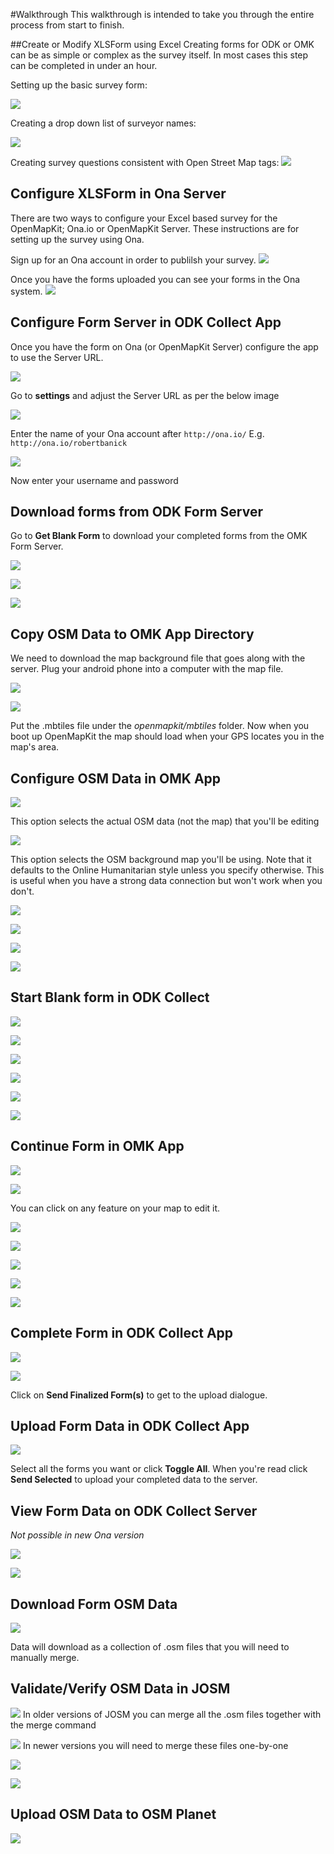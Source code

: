 #Walkthrough
This walkthrough is intended to take you through the entire process from start to finish. 

##Create or Modify XLSForm using Excel
Creating forms for ODK or OMK can be as simple or complex as the survey itself. In most cases this step can be completed in under an hour.

Setting up the basic survey form:

![](https://cloud.githubusercontent.com/assets/506078/7144405/1a1ae4a6-e29a-11e4-9467-ccc7404feaf5.png)

Creating a drop down list of surveyor names:

![](https://cloud.githubusercontent.com/assets/506078/7144404/1a195dc0-e29a-11e4-9034-9da6ea439c5f.png)

Creating survey questions consistent with Open Street Map tags:
![](https://cloud.githubusercontent.com/assets/506078/7144403/1a194880-e29a-11e4-923a-f846cf81f379.png)

## Configure XLSForm in Ona Server
There are two ways to configure your Excel based survey for the OpenMapKit; Ona.io or OpenMapKit Server. These instructions are for setting up the survey using Ona. 

Sign up for an Ona account in order to publilsh your survey.
![](https://cloud.githubusercontent.com/assets/506078/7144402/1a193dea-e29a-11e4-8e37-6439f1a1c8c0.png)

Once you have the forms uploaded you can see your forms in the Ona system. 
![](https://cloud.githubusercontent.com/assets/506078/7144401/1a104474-e29a-11e4-89a1-6cbee9acdb44.png)


## Configure Form Server in ODK Collect App
Once you have the form on Ona (or OpenMapKit Server) configure the app to use the Server URL.

![](https://cloud.githubusercontent.com/assets/506078/7143725/e08011e8-e295-11e4-8df4-53db84657b5c.png)

Go to **settings** and adjust the Server URL as per the below image

![](https://cloud.githubusercontent.com/assets/506078/7143730/e0955940-e295-11e4-8152-f5128f0374f1.png)

Enter the name of your Ona account after ```http://ona.io/```
E.g. ```http://ona.io/robertbanick```

![]( https://cloud.githubusercontent.com/assets/506078/7143729/e08654d6-e295-11e4-9bca-abbb9f074a80.png)

Now enter your username and password

## Download forms from ODK Form Server

Go to **Get Blank Form** to download your completed forms from the OMK Form Server.

![]( https://cloud.githubusercontent.com/assets/506078/7143731/e0964bde-e295-11e4-850b-b41c01306b51.png)

![]( https://cloud.githubusercontent.com/assets/506078/7143732/e098c8a0-e295-11e4-871d-cdd6cc18747b.png)

![]( https://cloud.githubusercontent.com/assets/506078/7143733/e099c5b6-e295-11e4-8143-c2854cf093c7.png)

## Copy OSM Data to OMK App Directory

We need to download the map background file that goes along with the server. Plug your android phone into a computer with the map file.

![]( https://cloud.githubusercontent.com/assets/506078/7143552/1cf3858e-e295-11e4-8c13-66cd77653a1e.png)

![]( https://cloud.githubusercontent.com/assets/506078/7143550/1ccd2682-e295-11e4-8fc7-07327a62a3c1.png)

Put the .mbtiles file under the *openmapkit/mbtiles* folder. Now when you boot up OpenMapKit the map should load when your GPS locates you in the map's area.

## Configure OSM Data in OMK App

![]( https://cloud.githubusercontent.com/assets/506078/7143739/e0b5c284-e295-11e4-894e-72a68e4d7373.png)

This option selects the actual OSM data (not the map) that you'll be editing

![]( https://cloud.githubusercontent.com/assets/506078/7143740/e0c38054-e295-11e4-83c7-84211150720e.png)

This option selects the OSM background map you'll be using. Note that it defaults to the Online Humanitarian style unless you specify otherwise. This is useful when you have a strong data connection but won't work when you don't.

![]( https://cloud.githubusercontent.com/assets/506078/7143741/e0c3eb20-e295-11e4-8ae2-4b9e8dd615df.png)

![]( https://cloud.githubusercontent.com/assets/506078/7143743/e0c56306-e295-11e4-8f00-191cd286e070.png)

![]( https://cloud.githubusercontent.com/assets/506078/7143742/e0c46262-e295-11e4-9a87-eda6c4c94170.png)

![]( https://cloud.githubusercontent.com/assets/506078/7143745/e0dbe70c-e295-11e4-8859-d5aa4676cd32.png)

## Start Blank form in ODK Collect

![]( https://cloud.githubusercontent.com/assets/506078/7143725/e08011e8-e295-11e4-8df4-53db84657b5c.png)

![]( https://cloud.githubusercontent.com/assets/506078/7143746/e10a4426-e295-11e4-857f-932854bfd6b1.png)

![]( https://cloud.githubusercontent.com/assets/506078/7143734/e09dfb36-e295-11e4-85b5-c6f7d9107b3c.png)

![]( https://cloud.githubusercontent.com/assets/506078/7143735/e0ab1320-e295-11e4-970a-2098b7d98b3c.png)

![]( https://cloud.githubusercontent.com/assets/506078/7143736/e0ab7f90-e295-11e4-9835-6eedc6beda0e.png)

![]( https://cloud.githubusercontent.com/assets/506078/7143737/e0ae9540-e295-11e4-8b4a-2a44d0e58618.png)

## Continue Form in OMK App

![]( https://cloud.githubusercontent.com/assets/506078/7143738/e0aff584-e295-11e4-9438-0490e06decfd.png)

![]( https://cloud.githubusercontent.com/assets/506078/7143811/41619680-e296-11e4-94c7-6e6abbd6f1a9.png)

You can click on any feature on your map to edit it.

![]( https://cloud.githubusercontent.com/assets/506078/7143813/41672dac-e296-11e4-943c-a46cff5ec395.png)

![]( https://cloud.githubusercontent.com/assets/506078/7143814/4167b812-e296-11e4-9301-52f662c61f94.png)

![]( https://cloud.githubusercontent.com/assets/506078/7143816/416b2074-e296-11e4-9a77-87f3c998d6bc.png)

![]( https://cloud.githubusercontent.com/assets/506078/7143818/41749b54-e296-11e4-80d3-9fd211ac7d3c.png)

![]( https://cloud.githubusercontent.com/assets/506078/7143823/418bc694-e296-11e4-92c4-9acf989c95e9.png)

## Complete Form in ODK Collect App

![]( https://cloud.githubusercontent.com/assets/506078/7143824/418dea64-e296-11e4-8939-3fc81b30facd.png)

![]( https://cloud.githubusercontent.com/assets/506078/7143825/418fd0d6-e296-11e4-9e9e-1e9c4af0ac77.png)

Click on **Send Finalized Form(s)** to get to the upload dialogue.

## Upload Form Data in ODK Collect App

![]( https://cloud.githubusercontent.com/assets/506078/7143826/41946380-e296-11e4-9a4f-0c4ef0ed2e1e.png)

Select all the forms you want or click **Toggle All**. When you're read click **Send Selected** to upload your completed data to the server.

## View Form Data on ODK Collect Server
*Not possible in new Ona version*

![]( https://cloud.githubusercontent.com/assets/1583376/11027822/081f2a28-86e1-11e5-8e1c-dbf0bfa9e1bc.png)

![]( https://cloud.githubusercontent.com/assets/1583376/11027823/088ddacc-86e1-11e5-8aec-95f6e13532ff.png)

## Download Form OSM Data

![]( https://cloud.githubusercontent.com/assets/1583376/11027649/8595c176-86df-11e5-9f92-cb7e01b05697.png)

Data will download as a collection of .osm files that you will need to manually merge.

## Validate/Verify OSM Data in JOSM

![]( https://cloud.githubusercontent.com/assets/1583376/11027634/8515fd6a-86df-11e5-915b-e92d024d0574.png)
In older versions of JOSM you can merge all the .osm files together with the merge command

![]( https://cloud.githubusercontent.com/assets/1583376/11113707/0d7122e8-8947-11e5-906b-cc7db9193ca3.png)
In newer versions you will need to merge these files one-by-one

![]( https://cloud.githubusercontent.com/assets/506078/7143557/1d0137c4-e295-11e4-8afb-36f1adf6f80d.png)

![]( https://cloud.githubusercontent.com/assets/506078/7143559/1d20df84-e295-11e4-898e-86649034c55d.png)

## Upload OSM Data to OSM Planet

![]( https://cloud.githubusercontent.com/assets/506078/7143538/1c0c3e68-e295-11e4-884b-09c64e5b80aa.png)